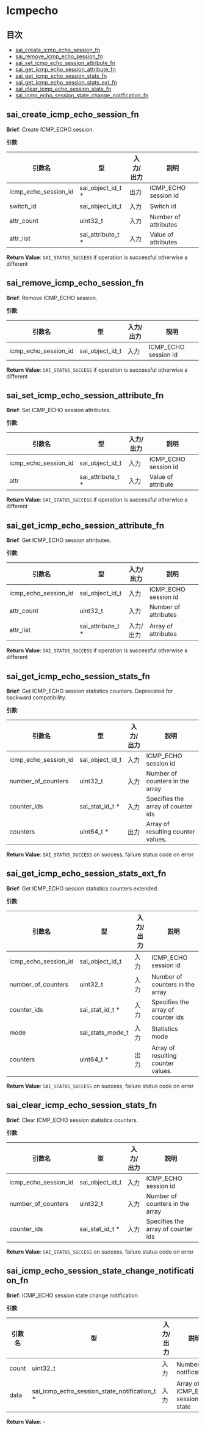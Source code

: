 # Icmpecho
## 目次

- [sai_create_icmp_echo_session_fn](#sai_create_icmp_echo_session_fn)
- [sai_remove_icmp_echo_session_fn](#sai_remove_icmp_echo_session_fn)
- [sai_set_icmp_echo_session_attribute_fn](#sai_set_icmp_echo_session_attribute_fn)
- [sai_get_icmp_echo_session_attribute_fn](#sai_get_icmp_echo_session_attribute_fn)
- [sai_get_icmp_echo_session_stats_fn](#sai_get_icmp_echo_session_stats_fn)
- [sai_get_icmp_echo_session_stats_ext_fn](#sai_get_icmp_echo_session_stats_ext_fn)
- [sai_clear_icmp_echo_session_stats_fn](#sai_clear_icmp_echo_session_stats_fn)
- [sai_icmp_echo_session_state_change_notification_fn](#sai_icmp_echo_session_state_change_notification_fn)



## sai_create_icmp_echo_session_fn
**Brief**: Create ICMP_ECHO session.

**引数**:

| 引数名 | 型 | 入力/出力 | 説明 |
|--------|----------|-----------|------|
| icmp_echo_session_id | sai_object_id_t * | 出力 | ICMP_ECHO session id |
| switch_id | sai_object_id_t | 入力 | Switch id |
| attr_count | uint32_t | 入力 | Number of attributes |
| attr_list | sai_attribute_t * | 入力 | Value of attributes |

**Return Value**: `SAI_STATUS_SUCCESS` if operation is successful otherwise a different


## sai_remove_icmp_echo_session_fn
**Brief**: Remove ICMP_ECHO session.

**引数**:

| 引数名 | 型 | 入力/出力 | 説明 |
|--------|----------|-----------|------|
| icmp_echo_session_id | sai_object_id_t | 入力 | ICMP_ECHO session id |

**Return Value**: `SAI_STATUS_SUCCESS` if operation is successful otherwise a different


## sai_set_icmp_echo_session_attribute_fn
**Brief**: Set ICMP_ECHO session attributes.

**引数**:

| 引数名 | 型 | 入力/出力 | 説明 |
|--------|----------|-----------|------|
| icmp_echo_session_id | sai_object_id_t | 入力 | ICMP_ECHO session id |
| attr | sai_attribute_t * | 入力 | Value of attribute |

**Return Value**: `SAI_STATUS_SUCCESS` if operation is successful otherwise a different


## sai_get_icmp_echo_session_attribute_fn
**Brief**: Get ICMP_ECHO session attributes.

**引数**:

| 引数名 | 型 | 入力/出力 | 説明 |
|--------|----------|-----------|------|
| icmp_echo_session_id | sai_object_id_t | 入力 | ICMP_ECHO session id |
| attr_count | uint32_t | 入力 | Number of attributes |
| attr_list | sai_attribute_t * | 入力/出力 | Array of attributes |

**Return Value**: `SAI_STATUS_SUCCESS` if operation is successful otherwise a different


## sai_get_icmp_echo_session_stats_fn
**Brief**: Get ICMP_ECHO session statistics counters. Deprecated for backward compatibility.

**引数**:

| 引数名 | 型 | 入力/出力 | 説明 |
|--------|----------|-----------|------|
| icmp_echo_session_id | sai_object_id_t | 入力 | ICMP_ECHO session id |
| number_of_counters | uint32_t | 入力 | Number of counters in the array |
| counter_ids | sai_stat_id_t * | 入力 | Specifies the array of counter ids |
| counters | uint64_t * | 出力 | Array of resulting counter values. |

**Return Value**: `SAI_STATUS_SUCCESS` on success, failure status code on error


## sai_get_icmp_echo_session_stats_ext_fn
**Brief**: Get ICMP_ECHO session statistics counters extended.

**引数**:

| 引数名 | 型 | 入力/出力 | 説明 |
|--------|----------|-----------|------|
| icmp_echo_session_id | sai_object_id_t | 入力 | ICMP_ECHO session id |
| number_of_counters | uint32_t | 入力 | Number of counters in the array |
| counter_ids | sai_stat_id_t * | 入力 | Specifies the array of counter ids |
| mode | sai_stats_mode_t | 入力 | Statistics mode |
| counters | uint64_t * | 出力 | Array of resulting counter values. |

**Return Value**: `SAI_STATUS_SUCCESS` on success, failure status code on error


## sai_clear_icmp_echo_session_stats_fn
**Brief**: Clear ICMP_ECHO session statistics counters.

**引数**:

| 引数名 | 型 | 入力/出力 | 説明 |
|--------|----------|-----------|------|
| icmp_echo_session_id | sai_object_id_t | 入力 | ICMP_ECHO session id |
| number_of_counters | uint32_t | 入力 | Number of counters in the array |
| counter_ids | sai_stat_id_t * | 入力 | Specifies the array of counter ids |

**Return Value**: `SAI_STATUS_SUCCESS` on success, failure status code on error


## sai_icmp_echo_session_state_change_notification_fn
**Brief**: ICMP_ECHO session state change notification

**引数**:

| 引数名 | 型 | 入力/出力 | 説明 |
|--------|----------|-----------|------|
| count | uint32_t | 入力 | Number of notifications |
| data | sai_icmp_echo_session_state_notification_t * | 入力 | Array of ICMP_ECHO session state |

**Return Value**: -


